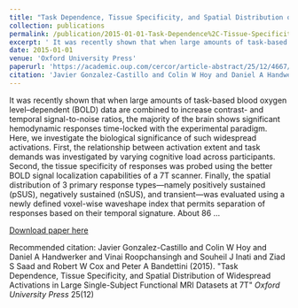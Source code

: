 ```yaml
---
title: "Task Dependence, Tissue Specificity, and Spatial Distribution of Widespread Activations in Large Single-Subject Functional MRI Datasets at 7T"
collection: publications
permalink: /publication/2015-01-01-Task-Dependence%2C-Tissue-Specificity%2C-and-Spatial-Distribution-of-Widespread
excerpt: ' It was recently shown that when large amounts of task-based blood oxygen level–dependent (BOLD) data are combined to increase contrast- and temporal signal-to-noise ratios, the majority of the brain shows significant hemodynamic responses time-locked with the experimental paradigm. Here, we investigate the biological significance of such widespread activations. First, the relationship between activation extent and task demands was investigated by varying cognitive load across participants. Second, the tissue specificity of responses was probed using the better BOLD signal localization capabilities of a 7T scanner. Finally, the spatial distribution of 3 primary response types—namely positively sustained (pSUS), negatively sustained (nSUS), and transient—was evaluated using a newly defined voxel-wise waveshape index that permits separation of responses based on their temporal signature. About 86 …'
date: 2015-01-01
venue: 'Oxford University Press'
paperurl: 'https://academic.oup.com/cercor/article-abstract/25/12/4667/309934'
citation: 'Javier Gonzalez-Castillo and Colin W Hoy and Daniel A Handwerker and Vinai Roopchansingh and Souheil J Inati and Ziad S Saad and Robert W Cox and Peter A Bandettini (2015). &quot;Task Dependence, Tissue Specificity, and Spatial Distribution of Widespread Activations in Large Single-Subject Functional MRI Datasets at 7T&quot; <i>Oxford University Press</i> 25(12)'
---
```

 It was recently shown that when large amounts of task-based blood oxygen level–dependent (BOLD) data are combined to increase contrast- and temporal signal-to-noise ratios, the majority of the brain shows significant hemodynamic responses time-locked with the experimental paradigm. Here, we investigate the biological significance of such widespread activations. First, the relationship between activation extent and task demands was investigated by varying cognitive load across participants. Second, the tissue specificity of responses was probed using the better BOLD signal localization capabilities of a 7T scanner. Finally, the spatial distribution of 3 primary response types—namely positively sustained (pSUS), negatively sustained (nSUS), and transient—was evaluated using a newly defined voxel-wise waveshape index that permits separation of responses based on their temporal signature. About 86 …

[Download paper here](https://academic.oup.com/cercor/article-abstract/25/12/4667/309934)

Recommended citation: Javier Gonzalez-Castillo and Colin W Hoy and Daniel A Handwerker and Vinai Roopchansingh and Souheil J Inati and Ziad S Saad and Robert W Cox and Peter A Bandettini (2015). "Task Dependence, Tissue Specificity, and Spatial Distribution of Widespread Activations in Large Single-Subject Functional MRI Datasets at 7T" <i>Oxford University Press</i> 25(12)